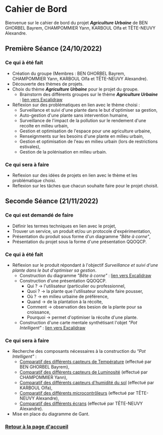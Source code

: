 # Cahier de Bord

Bienvenue sur le cahier de bord du projet ***Agriculture Urbaine*** de BEN GHORBEL Bayrem, CHAMPOMMIER Yann, KARBOUL Olfa et TÊTE-NEUVY Alexandre.

## Première Séance (24/10/2022)

### Ce qui à été fait

- Création du groupe (Membres : BEN GHORBEL Bayrem, CHAMPOMMIER Yann, KARBOUL Olfa et TÊTE-NEUVY Alexandre).
- Découverte des thèmes de projets.
- Choix du thème ***Agriculture Urbaine*** pour le projet du groupe.
  - Brainstorm des différents groupes sur le thème ***Agriculture Urbaine*** : [lien vers Excalidraw](https://excalidraw.com/#json=IOigMyC262AFkCa9gDnjQ,8n2d9_i5U5HhxjmTD9FImw)
- Réflexion sur des problématiques en lien avec le thème choisi :
  - Surveillance et suivi d'une plante dans le but d'optimiser sa gestion,
  - Auto-gestion d'une plante sans intervention humaine,
  - Surveillance de l'impact de la pollution sur le rendement d'une recolte en milieu urbain,
  - Gestion et optimisation de l'espace pour une agriculture urbaine,
  - Renseignments sur les besoins d'une plante en milieu urbain,
  - Gestion et optimisation de l'eau en milieu urbain (lors de restrictions estivales),
  - Gestion de la polénisation en milieu urbain.

### Ce qui sera à faire

- Reflexion sur des idées de projets en lien avec le thème et les problématique choisi.
- Reflexion sur les tâches que chacun souhaite faire pour le projet choisit.

## Seconde Séance (21/11/2022)

### Ce qui est demandé de faire

- Définir les termes techniques en lien avec le projet,
- Trouver un service, un produit et/ou un protocole d'expérimentation,
- Présentation du produit sous forme d'un diagramme *"Bête à corne"*,
- Présentation du projet sous la forme d'une présentation QQOQCP.

### Ce qui à été fait

- Réflexion sur le produit répondant à l'objectif *Surveillance et suivi d'une plante dans le but d'optimiser sa gestion*.
  - Construction du diagramme *"Bête à corne"* : [lien vers Excalidraw](https://excalidraw.com/#room=fa84c23afac9f46951ce,kRvk-nGmR4Jr89U1zL-cZw)
  - Construction d'une présentation QQOQCP.
	- Qui ? -> l'utilisateur (particulier ou professionnel,
	- Quoi ? -> la plante que l'utilisateur souhaite faire pousser,
	- Où ? -> en milieu urbaine de préférence,
	- Quand -> de la plantation à la récolte,
	- Comment -> observation des besion de la plante pour sa croissance,
	- Pourquoi -> permet d'optimiser la récolte d'une plante.
  - Construction d'une carte mentale synthétisant l'objet *"Pot Intelligent"* : [lien vers Excalidraw](https://excalidraw.com/#room=6c0d9494d03ff101537c,4kgsMtWoj44XYnoUmgsxHg)

### Ce qui sera à faire

- Recherche des composants nécessaires à la construction du *"Pot Intelligent"* :
  - [Comparatif des différents capteurs de Température](https://github.com/TeteNeuvyAlexandre/Projet-Agriculture-Urbaine/blob/main/Bibliographie/TableauCapteursTemperature.md) (effectué par BEN GHORBEL Bayrem),
  - [Comparatif des différents capteurs de Luminosité](https://github.com/TeteNeuvyAlexandre/Projet-Agriculture-Urbaine/blob/main/Bibliographie/TableauCapteursLuminosite.md) (effectué par CHAMPOMMIER Yann),
  - [Comparatif des différents capteurs d'humidité du sol](https://github.com/TeteNeuvyAlexandre/Projet-Agriculture-Urbaine/blob/main/Bibliographie/TableauCapteursHumiditeSol.md) (effectué par KARBOUL Olfa),
  - [Comparatif des différents microcontrôleurs](https://github.com/TeteNeuvyAlexandre/Projet-Agriculture-Urbaine/blob/main/Bibliographie/TableauMicrocontroleurs.md) (effectué par TÊTE-NEUVY Alexandre),
  - [Comparatif des différents écrans](https://github.com/TeteNeuvyAlexandre/Projet-Agriculture-Urbaine/blob/main/Bibliographie/TableauEcrans.md) (effectué par TÊTE-NEUVY Alexandre).
- Mise en place du diagramme de Gant.

### [Retour à la page d'accueil](https://github.com/TeteNeuvyAlexandre/Projet-Agriculture-Urbaine)
